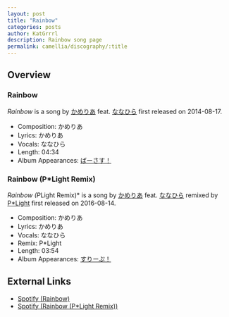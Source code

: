 ```yaml
---
layout: post
title: "Rainbow"
categories: posts
author: KatGrrrl
description: Rainbow song page
permalink: camellia/discography/:title
---
```


## Overview

### Rainbow

*Rainbow* is a song by [かめりあ](<{% link postsWiki/_posts/2023-12-10-camellia.md %}>) feat. [ななひら](#) first released on 2014-08-17.

* Composition: かめりあ
* Lyrics: かめりあ
* Vocals: ななひら
* Length: 04:34
* Album Appearances: [ばーさす！](<{% link postsInclude/_posts/camellia/albums/Versus/2023-12-06-Versus.md %}>)

### Rainbow (P*Light Remix)

*Rainbow (P*Light Remix)* is a song by [かめりあ](<{% link postsWiki/_posts/2023-12-10-camellia.md %}>) feat. [ななひら](#) remixed by [P*Light](#) first released on 2016-08-14.

* Composition: かめりあ
* Lyrics: かめりあ
* Vocals: ななひら
* Remix: P*Light
* Length: 03:54
* Album Appearances: [すりーぷ！](<{% link postsInclude/_posts/camellia/albums/Sleep/2023-12-18-Sleep.md %}>)

## External Links

* [Spotify (Rainbow)](https://open.spotify.com/track/4ffr0Z0fVhXSXWajYEMcyl?si=3e84ae060cb54054)
* [Spotify (Rainbow (P*Light Remix))](https://open.spotify.com/track/0WoByrJQn7xS6GjT33OF4w?si=76f32fc9c07b4efc)

